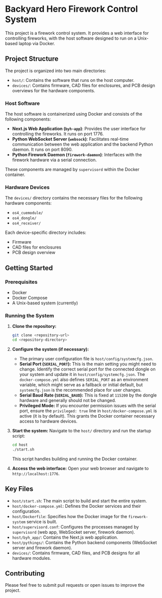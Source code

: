 # Backyard Hero Firework Control System

This project is a firework control system. It provides a web interface for controlling fireworks, with the host software designed to run on a Unix-based laptop via Docker.

## Project Structure

The project is organized into two main directories:

*   `host/`: Contains the software that runs on the host computer.
*   `devices/`: Contains firmware, CAD files for enclosures, and PCB design overviews for the hardware components.

### Host Software

The host software is containerized using Docker and consists of the following components:

*   **Next.js Web Application (`byh-app`)**: Provides the user interface for controlling the fireworks. It runs on port 1776.
*   **Python WebSocket Server (`websock`)**: Facilitates real-time communication between the web application and the backend Python daemon. It runs on port 8090.
*   **Python Firework Daemon (`firework-daemon`)**: Interfaces with the firework hardware via a serial connection.

These components are managed by `supervisord` within the Docker container.

### Hardware Devices

The `devices/` directory contains the necessary files for the following hardware components:

*   `os4_cuemodule/`
*   `os4_dongle/`
*   `os4_receiver/`

Each device-specific directory includes:
*   Firmware
*   CAD files for enclosures
*   PCB design overview

## Getting Started

### Prerequisites

*   Docker
*   Docker Compose
*   A Unix-based system (currently)

### Running the System

1.  **Clone the repository:**
    ```bash
    git clone <repository-url>
    cd <repository-directory>
    ```
2.  **Configure the system (if necessary):**
    *   The primary user configuration file is `host/config/systemcfg.json`.
    *   **Serial Port (`SERIAL_PORT`):** This is the main setting you might need to change. Identify the correct serial port for the connected dongle on your system and update it in `host/config/systemcfg.json`. The `docker-compose.yml` also defines `SERIAL_PORT` as an environment variable, which might serve as a fallback or initial default, but `systemcfg.json` is the recommended place for user changes.
    *   **Serial Baud Rate (`SERIAL_BAUD`):** This is fixed at `115200` by the dongle hardware and generally should not be changed.
    *   **Privileged Mode:** If you encounter permission issues with the serial port, ensure the `privileged: true` line in `host/docker-compose.yml` is active (it is by default). This grants the Docker container necessary access to hardware devices.

3.  **Start the system:**
    Navigate to the `host/` directory and run the startup script:
    ```bash
    cd host
    ./start.sh
    ```
    This script handles building and running the Docker container.

4.  **Access the web interface:**
    Open your web browser and navigate to `http://localhost:1776`.

## Key Files

*   `host/start.sh`: The main script to build and start the entire system.
*   `host/docker-compose.yml`: Defines the Docker services and their configuration.
*   `host/Dockerfile`: Specifies how the Docker image for the `firework-system` service is built.
*   `host/supervisord.conf`: Configures the processes managed by `supervisord` (web app, WebSocket server, firework daemon).
*   `host/byh_app/`: Contains the Next.js web application.
*   `host/pythings/`: Contains the Python backend components (WebSocket server and firework daemon).
*   `devices/`: Contains firmware, CAD files, and PCB designs for all hardware modules.

## Contributing

Please feel free to submit pull requests or open issues to improve the project.
